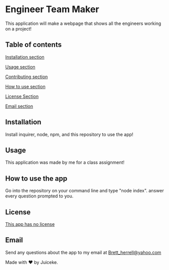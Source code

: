 # Engineer Team Maker
  This application will make a webpage that shows all the engineers working on a project!

  ## Table of contents

  [Installation section](#Installation)
  
  [Usage section](#Usage)
  
  [Contributing section](#Contributing)

  [How to use section](#How-to-use-the-app)

  [License Section](#License)

  [Email section](#Email)

  ## Installation
  Install inquirer, node, npm, and this repository to use the app!

  ## Usage
  This application was made by me for a class assignment!

  ## How to use the app
  Go into the repository on your command line and type "node index". answer every question prompted to you.
  
  ## License
  [This app has no license](https://choosealicense.com/licenses//)

  ## Email
  Send any questions about the app to my email at [Brett_herrell@yahoo.com](mailto:Brett_herrell@yahoo.com)

  Made with ❤️ by Juiceke.
